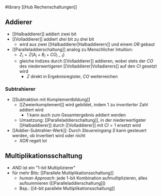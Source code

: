 #library 
[[Hub Rechenschaltungen]]

## Addierer
- [[Halbaddierer]] addiert zwei bit
- [[Volladdierer]] addiert _drei_ bit zu drei bit
	- wird aus zwei [[Halbaddierer|Halbaddierern]] und einem $OR$ gebaut
- [[Paralleladdierschaltung]] analog zu Menschlicher Intuition:
	- $Z_{i} = Z(A_{i} + B_{i} + CO_{i - 1})$  
	- gleiche Indizes durch [[Volladdierer]] addieren, wobei stets der $CO$ des niederwertigeren [[Volladdierer|Volladierers]] auf den $CI$ gesetzt wird
		- $Z$ direkt in Ergebnisregister, $CO$ weiterreichen
### Subtrahierer
-  [[Subtraktion mit Komplementbildung]]
	- [[Zweierkomplement]] wird gebildet, indem $1$ zu _invertierter_ Zahl addiert wird
		- $1$ kann auch zum Gesamtergebnis addiert werden
	- Umsetzung: [[Paralleladdierschaltung]], in der niederwertigster [[Halbaddierer]] durch [[Volladdierer]] mit $CI = 1$ ersetzt wird
- [[Addier-Subtrahier-Werk]]: Durch _Steuereingang_ $S$ kann gesteuert werden, ob Invertiert wird oder nicht
	- $XOR$ regelt lol

## Multiplikationsschaltung
- $AND$ ist ein "1-bit Multiplizierer"
- für mehr Bits: [[Parallele Multiplikationsschaltung]]
	- _human Approach_: jede 1-bit Kombination aufmultiplizieren, alles aufsummieren ([[Paralleladdierschaltung]])
	- Bsp.: [[4-bit parallele Multiplikationsschaltung]]